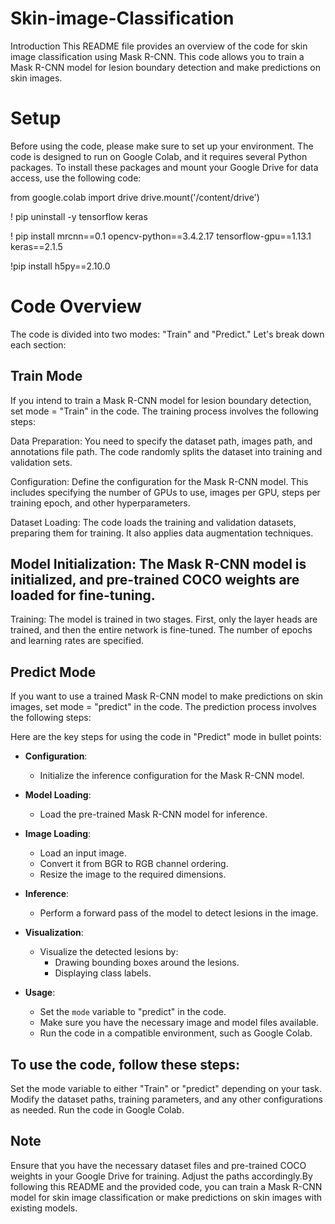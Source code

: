 # Skin-image-Classification
Introduction
This README file provides an overview of the code for skin image classification using Mask R-CNN. This code allows you to train a Mask R-CNN model for lesion boundary detection and make predictions on skin images.

# Setup
Before using the code, please make sure to set up your environment. The code is designed to run on Google Colab, and it requires several Python packages. To install these packages and mount your Google Drive for data access, use the following code:

from google.colab import drive
drive.mount('/content/drive')

! pip uninstall -y tensorflow keras

! pip install mrcnn==0.1 opencv-python==3.4.2.17 tensorflow-gpu==1.13.1 keras==2.1.5

!pip install h5py==2.10.0

# Code Overview
The code is divided into two modes: "Train" and "Predict." Let's break down each section:

## Train Mode
If you intend to train a Mask R-CNN model for lesion boundary detection, set mode = "Train" in the code. The training process involves the following steps:

Data Preparation: You need to specify the dataset path, images path, and annotations file path. The code randomly splits the dataset into training and validation sets.

Configuration: Define the configuration for the Mask R-CNN model. This includes specifying the number of GPUs to use, images per GPU, steps per training epoch, and other hyperparameters.

Dataset Loading: The code loads the training and validation datasets, preparing them for training. It also applies data augmentation techniques.

## Model Initialization: The Mask R-CNN model is initialized, and pre-trained COCO weights are loaded for fine-tuning.

Training: The model is trained in two stages. First, only the layer heads are trained, and then the entire network is fine-tuned. The number of epochs and learning rates are specified.

## Predict Mode
If you want to use a trained Mask R-CNN model to make predictions on skin images, set mode = "predict" in the code. The prediction process involves the following steps:

Here are the key steps for using the code in "Predict" mode in bullet points:

- **Configuration**:
  - Initialize the inference configuration for the Mask R-CNN model.

- **Model Loading**:
  - Load the pre-trained Mask R-CNN model for inference.

- **Image Loading**:
  - Load an input image.
  - Convert it from BGR to RGB channel ordering.
  - Resize the image to the required dimensions.

- **Inference**:
  - Perform a forward pass of the model to detect lesions in the image.

- **Visualization**:
  - Visualize the detected lesions by:
    - Drawing bounding boxes around the lesions.
    - Displaying class labels.
  
- **Usage**:
  - Set the `mode` variable to "predict" in the code.
  - Make sure you have the necessary image and model files available.
  - Run the code in a compatible environment, such as Google Colab.


## To use the code, follow these steps:
Set the mode variable to either "Train" or "predict" depending on your task.
Modify the dataset paths, training parameters, and any other configurations as needed.
Run the code in Google Colab.

## Note
Ensure that you have the necessary dataset files and pre-trained COCO weights in your Google Drive for training. Adjust the paths accordingly.By following this README and the provided code, you can train a Mask R-CNN model for skin image classification or make predictions on skin images with existing models.


